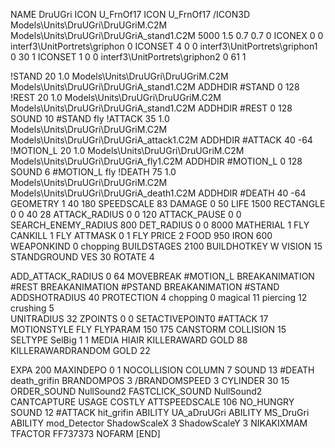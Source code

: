NAME DruUGri
ICON U_FrnOf17
ICON 			U_FrnOf17
/ICON3D Models\Units\DruUGri\DruUGriM.C2M Models\Units\DruUGri\DruUGriA_stand1.C2M 5000 1.5 0.7 0.7 0 
ICONEX 0 0 interf3\UnitPortrets\griphon 0
ICONSET 4 0 0 interf3\UnitPortrets\griphon1 0 30 1
ICONSET 1 0 0 interf3\UnitPortrets\griphon2 0 61 1

!STAND         20 1.0  Models\Units\DruUGri\DruUGriM.C2M Models\Units\DruUGri\DruUGriA_stand1.C2M
ADDHDIR #STAND 0 128
!REST          20 1.0  Models\Units\DruUGri\DruUGriM.C2M Models\Units\DruUGri\DruUGriA_stand1.C2M
ADDHDIR #REST 0 128
SOUND 10 #STAND fly
!ATTACK        35 1.0  Models\Units\DruUGri\DruUGriM.C2M Models\Units\DruUGri\DruUGriA_attack1.C2M
ADDHDIR #ATTACK 40 -64
!MOTION_L      20 1.0  Models\Units\DruUGri\DruUGriM.C2M Models\Units\DruUGri\DruUGriA_fly1.C2M
ADDHDIR #MOTION_L 0 128
SOUND 6 #MOTION_L fly
!DEATH         75 1.0  Models\Units\DruUGri\DruUGriM.C2M Models\Units\DruUGri\DruUGriA_death1.C2M
ADDHDIR #DEATH 40 -64
GEOMETRY 1 40 180
SPEEDSCALE 83
DAMAGE   0 50
LIFE     1500
RECTANGLE 0 0 40 28
ATTACK_RADIUS 0 0 120
ATTACK_PAUSE 0 0
SEARCH_ENEMY_RADIUS 800
DET_RADIUS 0 0 8000
MATHERIAL 1 FLY
CANKILL 1 FLY
ATTMASK 0 1 FLY
PRICE 2 FOOD 950 IRON 600
WEAPONKIND 0 chopping
BUILDSTAGES 2100
BUILDHOTKEY		W
VISION 15
STANDGROUND
VES 30
ROTATE 4

ADD_ATTACK_RADIUS 0 64
MOVEBREAK #MOTION_L
BREAKANIMATION #REST
BREAKANIMATION #PSTAND
BREAKANIMATION #STAND
ADDSHOTRADIUS 40
PROTECTION 4 chopping 0 magical 11 piercing 12 crushing 5        
UNITRADIUS 32
ZPOINTS 0 0
SETACTIVEPOINT0 #ATTACK 17
MOTIONSTYLE FLY
FLYPARAM 150 175
CANSTORM
COLLISION 15
SELTYPE SelBig 1 1
MEDIA HIAIR
KILLERAWARD             GOLD 88
KILLERAWARDRANDOM       GOLD 22

EXPA 200
MAXINDEPO 0 1
NOCOLLISION
COLUMN 7
SOUND 13 #DEATH death_grifin
BRANDOMPOS 3
/BRANDOMSPEED 3
CYLINDER 30 15
ORDER_SOUND NullSound2
FASTCLICK_SOUND NullSound2
CANTCAPTURE
USAGE COSTLY
ATTSPEEDSCALE 106
NO_HUNGRY
SOUND 12 #ATTACK hit_grifin
ABILITY UA_aDruUGri
ABILITY MS_DruGri
ABILITY mod_Detector
ShadowScaleX 3
ShadowScaleY 3
NIKAKIXMAM
TFACTOR FF737373
NOFARM
[END]
